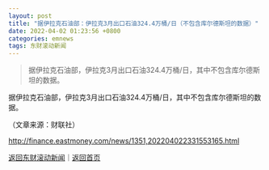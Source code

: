 ```yaml
---
layout: post
title: "据伊拉克石油部：伊拉克3月出口石油324.4万桶/日（不包含库尔德斯坦的数据）"
date: 2022-04-02 01:23:56 +0800
categories: emnews
tags: 东财滚动新闻
---
```

> 据伊拉克石油部，伊拉克3月出口石油324.4万桶/日，其中不包含库尔德斯坦的数据。

<p>据伊拉克石油部，伊拉克3月出口石油324.4万桶/日，其中不包含库尔德斯坦的数据。</p><p class="em_media">（文章来源：财联社）</p>

<http://finance.eastmoney.com/news/1351,202204022331553165.html>

[返回东财滚动新闻](//finews.withounder.com/emnews/)｜[返回首页](//finews.withounder.com/)